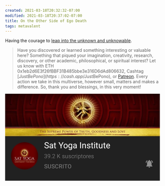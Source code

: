 ```yaml
---
created: 2021-03-18T20:32:32-07:00
modified: 2021-03-18T20:37:02-07:00
title: On the Other Side of Ego Death
tags: metavalent
---
```


Having the courage to [leap into the unknown and unknowable](https://youtu.be/_LnbezjHqIY).

> Have you discovered or learned something interesting or valuable here? Something that piqued your imagination, creativity, research, discovery, or other academic, philosophical, or spiritual interest? Let us know with ETH 0x1eb2d6E3f26fBBF31B485bbe3e316D6dAd806632, Cashtag [$JustBePono](https://cash.app/$JustBePono), or [Patreon](https://patreon.com/metavalent). Every action we take in this multiverse, however small, matters and makes a difference. So, thank you and blessings, in this very moment!

[![](/images/image_picker3454479804172598662.jpg)](https://youtu.be/_LnbezjHqIY)